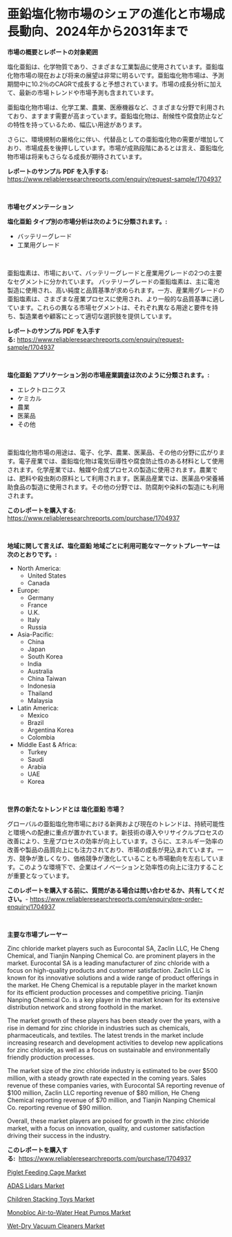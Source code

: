 <p><h1>亜鉛塩化物市場のシェアの進化と市場成長動向、2024年から2031年まで</h1></p><p><strong>市場の概要とレポートの対象範囲</strong></p>
<p><p>塩化亜鉛は、化学物質であり、さまざまな工業製品に使用されています。亜鉛塩化物市場の現在および将来の展望は非常に明るいです。亜鉛塩化物市場は、予測期間中に10.2％のCAGRで成長すると予想されています。市場の成長分析に加えて、最新の市場トレンドや市場予測も含まれています。</p><p>亜鉛塩化物市場は、化学工業、農業、医療機器など、さまざまな分野で利用されており、ますます需要が高まっています。亜鉛塩化物は、耐候性や腐食防止などの特性を持っているため、幅広い用途があります。</p><p>さらに、環境規制の厳格化に伴い、代替品としての亜鉛塩化物の需要が増加しており、市場成長を後押ししています。市場が成熟段階にあるとは言え、亜鉛塩化物市場は将来もさらなる成長が期待されています。</p></p>
<p><strong>レポートのサンプル PDF を入手する:</strong> <a href="https://www.reliableresearchreports.com/enquiry/request-sample/1704937">https://www.reliableresearchreports.com/enquiry/request-sample/1704937</a></p>
<p>&nbsp;</p>
<p><strong>市場セグメンテーション</strong></p>
<p><strong>塩化亜鉛 タイプ別の市場分析は次のように分類されます。:</strong></p>
<p><ul><li>バッテリーグレード</li><li>工業用グレード</li></ul></p>
<p>&nbsp;</p>
<p><p>亜鉛塩素は、市場において、バッテリーグレードと産業用グレードの2つの主要なセグメントに分かれています。 バッテリーグレードの亜鉛塩素は、主に電池製造に使用され、高い純度と品質基準が求められます。一方、産業用グレードの亜鉛塩素は、さまざまな産業プロセスに使用され、より一般的な品質基準に適しています。これらの異なる市場セグメントは、それぞれ異なる用途と要件を持ち、製造業者や顧客にとって適切な選択肢を提供しています。</p></p>
<p><strong>レポートのサンプル PDF を入手する:</strong>&nbsp;<a href="https://www.reliableresearchreports.com/enquiry/request-sample/1704937">https://www.reliableresearchreports.com/enquiry/request-sample/1704937</a></p>
<p>&nbsp;</p>
<p><strong> 塩化亜鉛 アプリケーション別の市場産業調査は次のように分類されます。:</strong></p>
<p><ul><li>エレクトロニクス</li><li>ケミカル</li><li>農業</li><li>医薬品</li><li>その他</li></ul></p>
<p>&nbsp;</p>
<p><p>亜鉛塩化物市場の用途は、電子、化学、農業、医薬品、その他の分野に広がります。電子産業では、亜鉛塩化物は電気伝導性や腐食防止性のある材料として使用されます。化学産業では、触媒や合成プロセスの製造に使用されます。農業では、肥料や殺虫剤の原料として利用されます。医薬品産業では、医薬品や栄養補助食品の製造に使用されます。その他の分野では、防腐剤や染料の製造にも利用されます。</p></p>
<p><strong>このレポートを購入する:</strong>&nbsp; <a href="https://www.reliableresearchreports.com/purchase/1704937">https://www.reliableresearchreports.com/purchase/1704937</a></p>
<p>&nbsp;</p>
<p><strong>地域に関して言えば、塩化亜鉛 地域ごとに利用可能なマーケットプレーヤーは次のとおりです。:</strong></p>
<p><ul>
    <li>
        North America:
        <ul>
            <li>United States</li>
            <li>Canada</li>
        </ul>
    </li>
    <li>
        Europe:
        <ul>
            <li>Germany</li>
            <li>France</li>
            <li>U.K.</li>
            <li>Italy</li>
            <li>Russia</li>
        </ul>
    </li>
    <li>
        Asia-Pacific:
        <ul>
            <li>China</li>
            <li>Japan</li>
            <li>South Korea</li>
            <li>India</li>
            <li>Australia</li>
            <li>China Taiwan</li>
            <li>Indonesia</li>
            <li>Thailand</li>
            <li>Malaysia</li>
        </ul>
    </li>
    <li>
        Latin America:
        <ul>
            <li>Mexico</li>
            <li>Brazil</li>
            <li>Argentina Korea</li>
            <li>Colombia</li>
        </ul>
    </li>
    <li>
        Middle East & Africa:
        <ul>
            <li>Turkey</li>
            <li>Saudi</li>
            <li>Arabia</li>
            <li>UAE</li>
            <li>Korea</li>
        </ul>
    </li>
    </ul></p>
<p>&nbsp;</p>
<p><strong>世界の新たなトレンドとは 塩化亜鉛 市場？</strong></p>
<p><p>グローバルの亜鉛塩化物市場における新興および現在のトレンドは、持続可能性と環境への配慮に重点が置かれています。新技術の導入やリサイクルプロセスの改善により、生産プロセスの効率が向上しています。さらに、エネルギー効率の改善や製品の品質向上にも注力されており、市場の成長が見込まれています。一方、競争が激しくなり、価格競争が激化していることも市場動向を左右しています。このような環境下で、企業はイノベーションと効率性の向上に注力することが重要となっています。</p></p>
<p><strong>このレポートを購入する前に、質問がある場合は問い合わせるか、共有してください。</strong>- <a href="https://www.reliableresearchreports.com/enquiry/pre-order-enquiry/1704937">https://www.reliableresearchreports.com/enquiry/pre-order-enquiry/1704937</a></p>
<p>&nbsp;</p>
<p><strong>主要な市場プレーヤー</strong></p>
<p><p>Zinc chloride market players such as Eurocontal SA, Zaclin LLC, He Cheng Chemical, and Tianjin Nanping Chemical Co. are prominent players in the market. Eurocontal SA is a leading manufacturer of zinc chloride with a focus on high-quality products and customer satisfaction. Zaclin LLC is known for its innovative solutions and a wide range of product offerings in the market. He Cheng Chemical is a reputable player in the market known for its efficient production processes and competitive pricing. Tianjin Nanping Chemical Co. is a key player in the market known for its extensive distribution network and strong foothold in the market.</p><p>The market growth of these players has been steady over the years, with a rise in demand for zinc chloride in industries such as chemicals, pharmaceuticals, and textiles. The latest trends in the market include increasing research and development activities to develop new applications for zinc chloride, as well as a focus on sustainable and environmentally friendly production processes.</p><p>The market size of the zinc chloride industry is estimated to be over $500 million, with a steady growth rate expected in the coming years. Sales revenue of these companies varies, with Eurocontal SA reporting revenue of $100 million, Zaclin LLC reporting revenue of $80 million, He Cheng Chemical reporting revenue of $70 million, and Tianjin Nanping Chemical Co. reporting revenue of $90 million.</p><p>Overall, these market players are poised for growth in the zinc chloride market, with a focus on innovation, quality, and customer satisfaction driving their success in the industry.</p></p>
<p><strong>このレポートを購入する:</strong>&nbsp;&nbsp;<a href="https://www.reliableresearchreports.com/purchase/1704937">https://www.reliableresearchreports.com/purchase/1704937</a></p>
<p><p><a href="https://view.publitas.com/reportprime-1/piglet-feeding-cage-market-research-report-provides-thorough-industry-overview-which-offers-an-in-depth-analysis-of-product-trends-and-new-market-divisions/">Piglet Feeding Cage Market</a></p><p><a href="https://sulfuric-clavicle-d39.notion.site/ADAS-Lidars-Market-Offer-Valuable-Insights-into-Market-Size-Market-Share-Market-Trends-and-Projec-fcadf4f732094c7ab2c548bc8cd14ba4">ADAS Lidars Market</a></p><p><a href="https://view.publitas.com/reportprime-1/children-stacking-toys-market-size-global-industry-overview-market-segmentation-and-forecast-2024-to-2031/">Children Stacking Toys Market</a></p><p><a href="https://sulfuric-clavicle-d39.notion.site/Monobloc-Air-to-Water-Heat-Pumps-Market-with-the-goal-of-estimating-the-market-size-and-future-growt-f078246499c047c98025c158b771d0a7">Monobloc Air-to-Water Heat Pumps Market</a></p><p><a href="https://automatic-knee-4c7.notion.site/Wet-Dry-Vacuum-Cleaners-Market-Research-Report-Provides-thorough-Industry-Overview-which-offers-an--0b5ec343f9a147e9bf44be94dd65fdef">Wet-Dry Vacuum Cleaners Market</a></p></p>